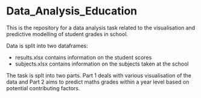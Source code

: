 # Data_Analysis_Education
This is the repository for a data analysis task related to the visualisation and predictive modelling of student grades in school.

Data is split into two dataframes:
- results.xlsx contains information on the student scores
- subjects.xlsx contains information on the subjects taken at the school

The task is splt into two parts. Part 1 deals with various visualisation of the data and Part 2 aims to predict maths grades within a year level based on potential contributing factors.
